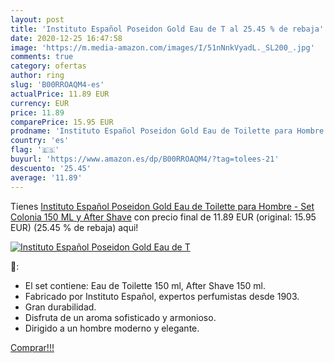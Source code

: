 ```yaml
---
layout: post
title: 'Instituto Español Poseidon Gold Eau de T al 25.45 % de rebaja'
date: 2020-12-25 16:47:58
image: 'https://m.media-amazon.com/images/I/51nNnkVyadL._SL200_.jpg'
comments: true
category: ofertas
author: ring
slug: 'B00RROAQM4-es'
actualPrice: 11.89 EUR
currency: EUR
price: 11.89
comparePrice: 15.95 EUR
prodname: 'Instituto Español Poseidon Gold Eau de Toilette para Hombre - Set Colonia 150 ML y After Shave'
country: 'es'
flag: '🇪🇸'
buyurl: 'https://www.amazon.es/dp/B00RROAQM4/?tag=tolees-21'
descuento: '25.45'
average: '11.89'
---
```


Tienes [Instituto Español Poseidon Gold Eau de Toilette para Hombre - Set Colonia 150 ML y After Shave](https://www.amazon.es/dp/B00RROAQM4/?tag=tolees-21) con precio final de  11.89 EUR (original: 15.95 EUR) (25.45 %  de rebaja) aqui!

[![Instituto Español Poseidon Gold Eau de T](https://m.media-amazon.com/images/I/51nNnkVyadL._SL200_.jpg)](https://www.amazon.es/dp/B00RROAQM4/?tag=tolees-21)

🔎:

- El set contiene: Eau de Toilette 150 ml, After Shave 150 ml.
- Fabricado por Instituto Español, expertos perfumistas desde 1903.
- Gran durabilidad.
- Disfruta de un aroma sofisticado y armonioso.
- Dirigido a un hombre moderno y elegante.

[Comprar!!!](https://www.amazon.es/dp/B00RROAQM4/?tag=tolees-21)
